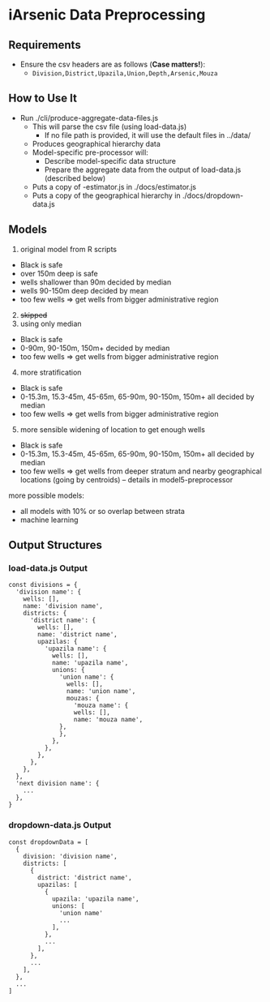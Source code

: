# iArsenic Data Preprocessing

## Requirements

* Ensure the csv headers are as follows (**Case matters!**):
  * `Division,District,Upazila,Union,Depth,Arsenic,Mouza`

## How to Use It

* Run ./cli/produce-aggregate-data-files.js
  * This will parse the csv file (using load-data.js)
    * If no file path is provided, it will use the default files in ../data/
  * Produces geographical hierarchy data
  * Model-specific pre-processor will:
    * Describe model-specific data structure
    * Prepare the aggregate data from the output of load-data.js (described below)
  * Puts a copy of <modelid>-estimator.js in ./docs/estimator.js
  * Puts a copy of the geographical hierarchy in ./docs/dropdown-data.js

## Models

1. original model from R scripts
  * Black is safe
  * over 150m deep is safe
  * wells shallower than 90m decided by median
  * wells 90-150m deep decided by mean
  * too few wells => get wells from bigger administrative region
2. ~~skipped~~
3. using only median
  * Black is safe
  * 0-90m, 90-150m, 150m+ decided by median
  * too few wells => get wells from bigger administrative region
4. more stratification
  * Black is safe
  * 0-15.3m, 15.3-45m, 45-65m, 65-90m, 90-150m, 150m+ all decided by median
  * too few wells => get wells from bigger administrative region
5. more sensible widening of location to get enough wells
  * Black is safe
  * 0-15.3m, 15.3-45m, 45-65m, 65-90m, 90-150m, 150m+ all decided by median
  * too few wells => get wells from deeper stratum and nearby geographical locations (going by centroids) – details in model5-preprocessor


more possible models:
* all models with 10% or so overlap between strata
* machine learning


## Output Structures

### load-data.js Output

```
const divisions = {
  'division name': {
    wells: [],
    name: 'division name',
    districts: {
      'district name': {
        wells: [],
        name: 'district name',
        upazilas: {
          'upazila name': {
            wells: [],
            name: 'upazila name',
            unions: {
              'union name': {
                wells: [],
                name: 'union name',
                mouzas: {
                  'mouza name': {
                  wells: [],
                  name: 'mouza name',
              },
              },
            },
          },
        },
      },
    },
  },
  'next division name': {
    ...
  },
}
```

### dropdown-data.js Output

```
const dropdownData = [
  {
    division: 'division name',
    districts: [
      {
        district: 'district name',
        upazilas: [
          {
            upazila: 'upazila name',
            unions: [
              'union name'
              ...
            ],
          },
          ...
        ],
      },
      ...
    ],
  },
  ...
]
```
